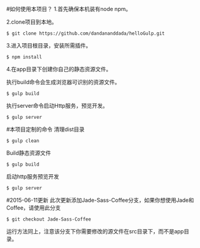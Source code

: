 #如何使用本项目？
1.首先确保本机装有node npm。

2.clone项目到本地。

    $ git clone https://github.com/dandananddada/helloGulp.git

3.进入项目根目录，安装所需插件。

    $ npm install

4.在app目录下创建你自己的静态资源文件。

执行build命令会生成浏览器可识别的资源文件。

	$ gulp build

执行server命令启动Http服务，预览开发。

	$ gulp server

#本项目定制的命令
清理dist目录

    $ gulp clean

Build静态资源文件

    $ gulp build

启动http服务预览开发

    $ gulp server

#2015-06-11更新
此次更新添加Jade-Sass-Coffee分支，如果你想使用Jade和Coffee，请使用此分支

	$ git checkout Jade-Sass-Coffee

运行方法同上，注意该分支下你需要修改的源文件在src目录下，而不是app目录。
